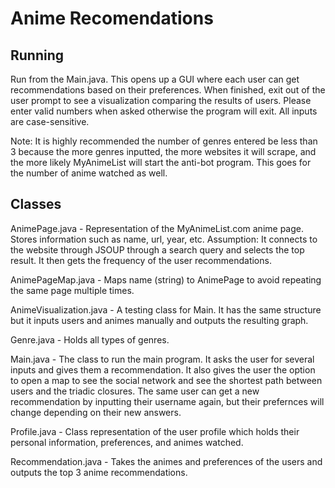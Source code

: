 # Anime Recomendations

## Running
Run from the Main.java.
This opens up a GUI where each user can get recommendations based on their preferences.
When finished, exit out of the user prompt to see a visualization comparing the results of users.
Please enter valid numbers when asked otherwise the program will exit. All inputs are 
case-sensitive.

Note: It is highly recommended the number of genres entered be less 
than 3 because the more genres inputted, the more websites it will scrape,
and the more likely MyAnimeList will start the anti-bot program. This goes for 
the number of anime watched as well. 

## Classes
AnimePage.java -
Representation of the MyAnimeList.com anime page. Stores information such as
name, url, year, etc. Assumption: It connects to the website through JSOUP 
through a search query and selects the top result. It then gets the frequency 
of the user recommendations.

AnimePageMap.java -
Maps name (string) to AnimePage to avoid repeating the same page multiple
times.

AnimeVisualization.java -
A testing class for Main. It has the same structure but it inputs users and animes
manually and outputs the resulting graph. 

Genre.java -
Holds all types of genres.

Main.java -
The class to run the main program. It asks the user for several inputs
and gives them a recommendation. It also gives the user the option to 
open a map to see the social network and see the shortest path
between users and the triadic closures. The same user can get a new 
recommendation by inputting their username again, but their prefernces 
will change depending on their new answers.

Profile.java -
Class representation of the user profile which holds their personal information, 
preferences, and animes watched. 

Recommendation.java -
Takes the animes and preferences of the users and outputs the top 3 anime
recommendations. 
